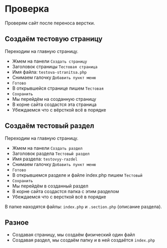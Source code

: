 # Проверка
Проверям сайт после переноса верстки.

## Создаём тестовую страницу
Переходим на главную страницу.

- Жмем на панели `Создать страницу`
- Заголовок страницы `Тестовая страница`
- Имя файла: `testova-stranitsa.php`
- Снимаем галочку `Добавить пункт меню`
- `Готово`
- В открывшейся странице пишем `Тестовая`
- `Сохранить`
- Мы перейдём на созданную страницу
- В корне сайта создастся эта страница
- Убеждаемся что с вёрсткой всё в порядке

## Создаём тестовый раздел
Переходим на главную страницу.

- Жмем на панели `Создать раздел`
- Заголовок раздела `Тестовый раздел`
- Имя раздела: `testovyy-razdel`
- Снимаем галочку `Добавить пункт меню`
- `Готово`
- В открывшемся разделе и файле index.php пишем `Тестовый`
- `Сохранить`
- Мы перейдём в созданный раздел
- В корне сайта создастся папка с этим разделом
- Убеждаемся что с версткой всё в порядке

В папке находятся файлы: `index.php` и `.section.php` (описание раздела).

## Разное
- Создавая страницу, мы создаём физический один файл
- Создавая раздел, мы создаём папку и в ней создаётся `index.php`
